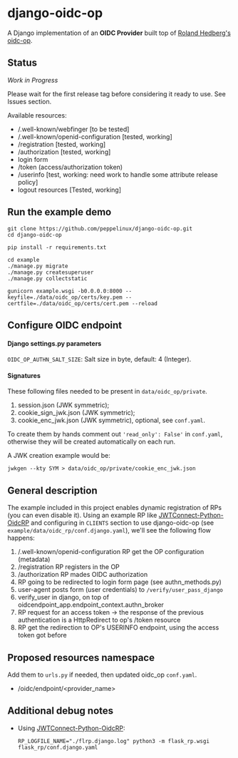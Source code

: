 # django-oidc-op
A Django implementation of an **OIDC Provider** built top of [Roland Hedberg's oidc-op](https://github.com/rohe/oidc-op).

## Status
_Work in Progress_

Please wait for the first release tag before considering it ready to use.
See Issues section.

Available resources:

- /.well-known/webfinger [to be tested]
- /.well-known/openid-configuration [tested, working]
- /registration [tested, working]
- /authorization [tested, working]
- login form
- /token (access/authorization token)
- /userinfo [test, working: need work to handle some attribute release policy]
- logout resources [Tested, working]

## Run the example demo

````
git clone https://github.com/peppelinux/django-oidc-op.git
cd django-oidc-op

pip install -r requirements.txt

cd example
./manage.py migrate
./manage.py createsuperuser
./manage.py collectstatic

gunicorn example.wsgi -b0.0.0.0:8000 --keyfile=./data/oidc_op/certs/key.pem --certfile=./data/oidc_op/certs/cert.pem --reload
````

## Configure OIDC endpoint

#### Django settings.py parameters

`OIDC_OP_AUTHN_SALT_SIZE`: Salt size in byte, default: 4 (Integer).

#### Signatures
These following files needed to be present in `data/oidc_op/private`.

1. session.json (JWK symmetric);
2. cookie_sign_jwk.json (JWK symmetric);
3. cookie_enc_jwk.json (JWK symmetric), optional, see `conf.yaml`.

To create them by hands comment out `'read_only': False'` in `conf.yaml`,
otherwise they will be created automatically on each run.

A JWK creation example would be:
````
jwkgen --kty SYM > data/oidc_op/private/cookie_enc_jwk.json
````

## General description

The example included in this project enables dynamic registration of RPs (you can even disable it).
Using an example RP like [JWTConnect-Python-OidcRP](https://github.com/openid/JWTConnect-Python-OidcRP)
and configuring in `CLIENTS` section to use django-oidc-op (see `example/data/oidc_rp/conf.django.yaml`),
we'll see the following flow happens:

1. /.well-known/openid-configuration
   RP get the OP configuration (metadata)
2. /registration
   RP registers in the OP
3. /authorization
   RP mades OIDC authorization
4. RP going to be redirected to login form page (see authn_methods.py)
5. user-agent posts form (user credentials) to `/verify/user_pass_django`
6. verify_user in django, on top of oidcendpoint_app.endpoint_context.authn_broker
7. RP request for an access token -> the response of the previous authentication is a HttpRedirect to op's /token resource
8. RP get the redirection to OP's USERINFO endpoint, using the access token got before


## Proposed resources namespace
Add them to `urls.py` if needed, then updated oidc_op `conf.yaml`.

- /oidc/endpoint/<provider_name>

## Additional debug notes

- Using [JWTConnect-Python-OidcRP](https://github.com/openid/JWTConnect-Python-OidcRP):

  `RP_LOGFILE_NAME="./flrp.django.log" python3 -m flask_rp.wsgi flask_rp/conf.django.yaml`

